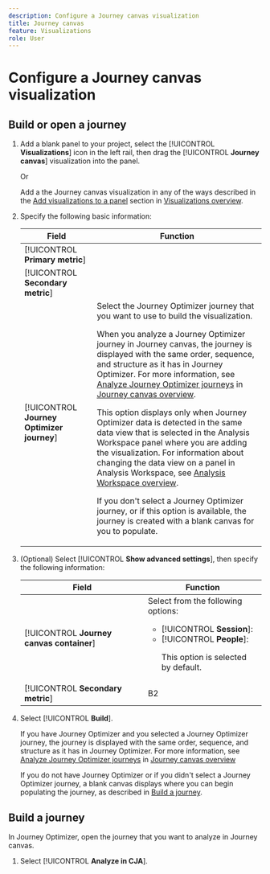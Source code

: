 ```yaml
---
description: Configure a Journey canvas visualization
title: Journey canvas
feature: Visualizations
role: User
---
```

# Configure a Journey canvas visualization

## Build or open a journey



1. Add a blank panel to your project, select the [!UICONTROL **Visualizations**] icon in the left rail, then drag the [!UICONTROL **Journey canvas**] visualization into the panel.

   Or

   Add a the Journey canvas visualization in any of the ways described in the [Add visualizations to a panel](/help/analysis-workspace/visualizations/freeform-analysis-visualizations.md#add-visualizations-to-a-panel) section in [Visualizations overview](/help/analysis-workspace/visualizations/freeform-analysis-visualizations.md).

1. Specify the following basic information:
   
   | Field | Function | 
   |---------|----------|
   | [!UICONTROL **Primary metric**] |  | 
   | [!UICONTROL **Secondary metric**] |  |
   | [!UICONTROL **Journey Optimizer journey**]<!-- name? --> | Select the Journey Optimizer journey that you want to use to build the visualization. <p>When you analyze a Journey Optimizer journey in Journey canvas, the journey is displayed with the same order, sequence, and structure as it has in Journey Optimizer. For more information, see [Analyze Journey Optimizer journeys](/help/analysis-workspace/visualizations/journey-canvas/journey-canvas.md#analyze-journey-optimizer-journeys) in [Journey canvas overview](/help/analysis-workspace/visualizations/journey-canvas/journey-canvas.md).</p><p>This option displays only when Journey Optimizer data is detected in the same data view that is selected in the Analysis Workspace panel where you are adding the visualization. For information about changing the data view on a panel in Analysis Workspace, see [Analysis Workspace overview](/help/analysis-workspace/home.md).</p><p>If you don't select a Journey Optimizer journey, or if this option is available, the journey is created with a blank canvas for you to populate.</p>  |

1. (Optional) Select [!UICONTROL **Show advanced settings**], then specify the following information:

   | Field | Function | 
   |---------|----------|
   | [!UICONTROL **Journey canvas container**] | Select from the following options: <ul><li>[!UICONTROL **Session**]: </li><li>[!UICONTROL **People**]: <p>This option is selected by default.</p></li></ul> | 
   | [!UICONTROL **Secondary metric**] | B2 |

1. Select [!UICONTROL **Build**].

   If you have Journey Optimizer and you selected a Journey Optimizer journey, the journey is displayed with the same order, sequence, and structure as it has in Journey Optimizer. For more information, see [Analyze Journey Optimizer journeys](/help/analysis-workspace/visualizations/journey-canvas/journey-canvas.md#analyze-journey-optimizer-journeys) in [Journey canvas overview](/help/analysis-workspace/visualizations/journey-canvas/journey-canvas.md)

   If you do not have Journey Optimizer or if you didn't select a Journey Optimizer journey, a blank canvas displays where you can begin populating the journey, as described in [Build a journey](#build-a-journey).

## Build a journey


In Journey Optimizer, open the journey that you want to analyze in Journey canvas.

1. Select [!UICONTROL **Analyze in CJA**]. <!-- ?? -->

